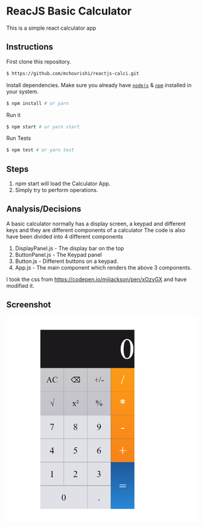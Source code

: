 # ReacJS Basic Calculator

This is a simple react calculator app 

## Instructions

First clone this repository.
```bash
$ https://github.com/mchourishi/reactjs-calci.git
```

Install dependencies. Make sure you already have [`nodejs`](https://nodejs.org/en/) & [`npm`](https://www.npmjs.com/) installed in your system.
```bash
$ npm install # or yarn
```

Run it
```bash
$ npm start # or yarn start
```
Run Tests
```bash
$ npm test # or yarn test
```

## Steps

1. npm start will load the Calculator App.
2. Simply try to perform operations.

## Analysis/Decisions

A basic calculator normally has a display screen, a keypad and different keys and they are different components of a calculator
The code is also have been divided into 4 different components
1. DisplayPanel.js - The display bar on the top
2. ButtonPanel.js - The Keypad panel
3. Button.js - Different buttons on a keypad.
4. App.js - The main component which renders the above 3 components.

I took the css from https://codepen.io/mjijackson/pen/xOzyGX and have modified it.

## Screenshot

<img src="https://github.com/mchourishi/reactjs-calci/blob/master/public/images/calculator-screenshot.png" />